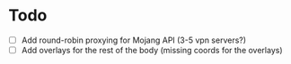 # Todo

- [ ] Add round-robin proxying for Mojang API (3-5 vpn servers?)
- [ ] Add overlays for the rest of the body (missing coords for the overlays)